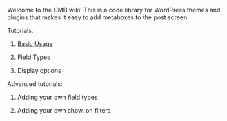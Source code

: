 Welcome to the CMB wiki! This is a code library for WordPress themes and plugins that makes it easy to add metaboxes to the post screen.

Tutorials:

1. [Basic Usage](https://github.com/jaredatch/Custom-Metaboxes-and-Fields-for-WordPress/wiki/Basic-Usage)

1. Field Types

1. Display options

Advanced tutorials:

1. Adding your own field types

1. Adding your own show_on filters